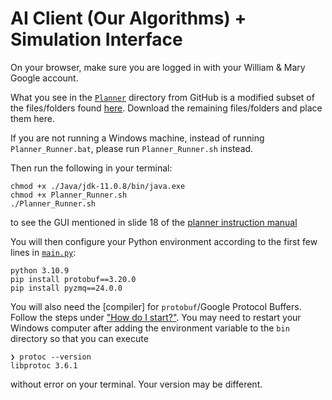 # AI Client (Our Algorithms) + Simulation Interface

On your browser, make sure you are logged in with your William & Mary Google account.

What you see in the [`Planner`](./Planner) directory from GitHub is a modified subset of the files/folders found [here](https://drive.google.com/drive/folders/14c_LgWjHnV3PtF9zAae1G-9ESDJKL-O-?usp=share_link). Download the remaining files/folders and place them here.

If you are not running a Windows machine, instead of running `Planner_Runner.bat`, please run `Planner_Runner.sh` instead.

Then run the following in your terminal:
```
chmod +x ./Java/jdk-11.0.8/bin/java.exe
chmod +x Planner_Runner.sh
./Planner_Runner.sh
```

to see the GUI mentioned in slide 18 of the [planner instruction manual](../Instructions/2_Planner_Instruction_Manual.pdf)

You will then configure your Python environment according to the first few lines in [`main.py`](./Planner/Example_Clients/PythonClient/main.py):

```
python 3.10.9
pip install protobuf==3.20.0
pip install pyzmq==24.0.0
```

You will also need the [compiler] for `protobuf`/Google Protocol Buffers. Follow the steps under ["How do I start?"](https://developers.google.com/protocol-buffers/). You may need to restart your Windows computer after adding the environment variable to the `bin` directory so that you can execute 

```
❯ protoc --version
libprotoc 3.6.1
```

without error on your terminal. Your version may be different.



